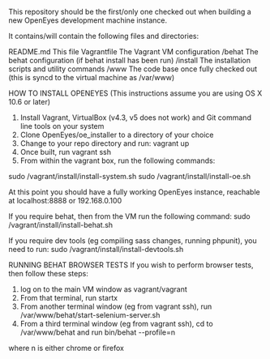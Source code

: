 This repository should be the first/only one checked out when building a new OpenEyes development machine instance.

It contains/will contain the following files and directories:

README.md	This file
Vagrantfile	The Vagrant VM configuration
/behat		The behat configuration (if behat install has been run)
/install        The installation scripts and utility commands
/www		The code base once fully checked out (this is syncd to the virtual machine as /var/www)


HOW TO INSTALL OPENEYES (This instructions assume you are using OS X 10.6 or later)

1. Install Vagrant, VirtualBox (v4.3, v5 does not work) and Git command line tools on your system
2. Clone OpenEyes/oe_installer to a directory of your choice
3. Change to your repo directory and run: vagrant up
4. Once built, run vagrant ssh
5. From within the vagrant box, run the following commands:

sudo /vagrant/install/install-system.sh
sudo /vagrant/install/install-oe.sh

At this point you should have a fully working OpenEyes instance, reachable at localhost:8888 or 192.168.0.100

If you require behat, then from the VM run the following command:
sudo /vagrant/install/install-behat.sh

If you require dev tools (eg compiling sass changes, running phpunit), you need to run:
sudo /vagrant/install/install-devtools.sh


RUNNING BEHAT BROWSER TESTS
If you wish to perform browser tests, then follow these steps:
1. log on to the main VM window as vagrant/vagrant
2. From that terminal, run startx
3. From another terminal window (eg from vagrant ssh), run /var/www/behat/start-selenium-server.sh
4. From a third terminal window (eg from vagrant ssh), cd to /var/www/behat and run bin/behat --profile=n

where n is either chrome or firefox



